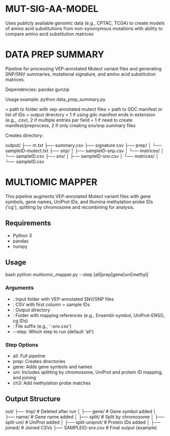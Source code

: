 # MUT-SIG-AA-MODEL
Uses publicly available genomic data (e.g., CPTAC, TCGA) to create models of amino acid substitutions from non-synonymous mutations with ability to compare amino acid substitution matrices

# DATA PREP SUMMARY

Pipeline for processing VEP-annotated Mutect variant files and generating SNP/SNV summaries, mutational signature, and amino acid substitution matrices.

Dependencies: pandas gunzip

Usage example: python data_prep_summary.py <folder> <manifest> <out> <x> <y>

<folder> = path to folder with vep-annotated mutect files
<manifest> = path to GDC manifest or list of IDs
<out> = output directory
<x> = 1 if using gdc manifest ends in extension (e.g., .csv), 2 if multiple entries per field
<y> = 1 if need to create manifest/preprocess, 2 if only creating snv/snp summary files

Creates directory:

output/
├── m.txt
├── summary.csv
├── signature.csv
├── prep/
│   └── sampleID-mutect.txt
├── snp/
│   ├── sampleID-snp.csv
│   └── matrices/
│       └── sampleID.csv
├── snv/
│   ├── sampleID-snv.csv
│   └── matrices/
│       └── sampleID.csv


# MULTIOMIC MAPPER

This pipeline augments VEP-annotated Mutect variant files with gene symbols, gene names, UniProt IDs, and Illumina methylation probe IDs ('cg'), splitting by chromosome and recombining for analysis.

## Requirements

- Python 3
- pandas
- numpy

## Usage

bash
python multiomic_mapper.py <folder> <manifest> <out> <ref> <suffix> --step [all|prep|gene|uni|methyl]


### Arguments

- <folder>: Input folder with VEP-annotated SNV/SNP files
- <manifest>: CSV with first column = sample IDs
- <out>: Output directory
- <ref>: Folder with mapping references (e.g., Ensembl-symbol, UniProt-ENSG, cg IDs)
- <suffix>: File suffix (e.g., '-snv.csv')
- --step: Which step to run (default 'all')

### Step Options

- all: Full pipeline
- prep: Creates directories
- gene: Adds gene symbols and names
- uni: Includes splitting by chromosome, UniProt and protein ID mapping, and joining
- ch3: Add methylation probe matches

## Output Structure

out/
├── tmp/	# Deleted after run
│   ├── gene/       # Gene symbol added
│   ├── name/      # Gene name added
│   ├── split/    # Split by chromosome
│   ├── split-uni/  # UniProt added
│   ├── split-uniprot/ # Protein IDs added
│   ├── joined/   # Joined CSVs
├── SAMPLEID-snv.csv  # Final output (example)
